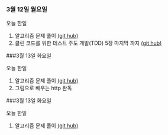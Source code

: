 ### 3월 12일 월요일

오늘 한일

1. 알고리즘 문제 풀이 [(git hub)](https://github.com/zooozoo/algorithm)
2. 클린 코드를 위한 테스트 주도 개발(TDD) 5장 마지막 까지 [(git hub)](https://github.com/zooozoo/TDD-practice1)




###3월 13일 화요일

오늘 한일

1. 알고리즘 문제 풀이 [(git hub)](https://github.com/zooozoo/algorithm)
2. 그림으로 배우는 http 완독




\###3월 13일 화요일

오늘 한일

1. 알고리즘 문제 풀이 [(git hub)](https://github.com/zooozoo/algorithm)

